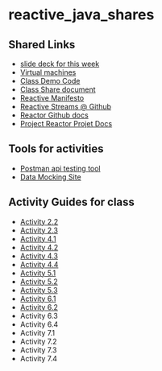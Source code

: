 # reactive_java_shares

## Shared Links

  - [slide deck for this week](https://courses.roitraining.com/474tpb0613.zip)
  - [Virtual machines](https://rvc.roitraining.com/)
  - [Class Demo Code](https://github.com/beachedcoder/2022_6_reactive_web_demo.git)
  - [Class Share document](https://bit.ly/3xHEuHt)
  - [Reactive Manifesto](https://www.reactivemanifesto.org/)
  - [Reactive Streams @ Github](https://github.com/reactive-streams/reactive-streams-jvm)
  - [Reactor Github docs](https://github.com/reactor)
  - [Project Reactor Projet Docs](https://projectreactor.io/docs)
  


## Tools for activities

  - [Postman api testing tool](https://www.postman.com/downloads/)
  - [Data Mocking Site](https://mockaroo.com/)
  
## Activity Guides for class

  - [Activity 2.2](https://docs.google.com/document/d/18syVw_6QBOazXTYlouWgNTlwzUJSF9Uhdc4cnpxQVZ4/edit?usp=sharing)
  - [Activity 2.3](https://docs.google.com/document/d/1vSR6RVKGei0VJBiyjcK7Z0_m00S5mQls0wKLz758Gps/edit?usp=sharing)
  - [Activity 4.1](https://docs.google.com/document/d/15CrmqLYz7B38kLY_DR-M3S2KHm1q_mizsQHGjg62lYU/edit?usp=sharing)
  - [Activity 4.2](https://docs.google.com/document/d/12QCRmcaoO9iL56vkWUKGIBJOdIqZJUzk2FLfEr4uZ0Q/edit?usp=sharing)
  - [Activity 4.3](https://docs.google.com/document/d/1-CmXoELpukVfuNI7GulQHAh0wWXSCWYrYk9ytCMZLoA/edit?usp=sharing)
  - [Activity 4.4](https://docs.google.com/document/d/1IA9rdPcAqy7_tpV5WJqZIubLaDn-jZERjOKDu2robU0/edit?usp=sharing)
  - [Activity 5.1](https://docs.google.com/document/d/1IV94eJzsj6WihOCpoZPcHVy2y5YQWb1GYDjiaQZhidA/edit?usp=sharing)
  - [Activity 5.2](https://docs.google.com/document/d/1Z6fz-lXus8YevviuwwpNRW7FHcULah4WkJQ37dcoLh4/edit?usp=sharing)
  - [Activity 5.3](https://docs.google.com/document/d/1iDkwTn81hHId60rTEm4p_jIQN5mVoJTD4EHlz5vEzbc/edit?usp=sharing)
  - [Activity 6.1](https://docs.google.com/document/d/1UpfWcqZmXQgdsPfx1Qh2BFvEzxH1h9__BO4KzklEYIs/edit?usp=sharing)
  - [Activity 6.2](https://docs.google.com/document/d/10m_AL2L1HFtJp-BHymYX38A9ezRjdl17ZeteE4akK-I/edit?usp=sharing)
  - Activity 6.3
  - Activity 6.4
  - Activity 7.1
  - Activity 7.2
  - Activity 7.3
  - Activity 7.4
